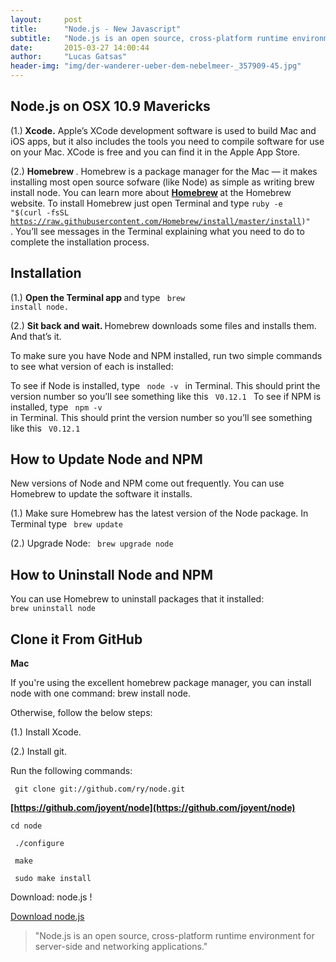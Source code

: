 ```yaml
---
layout:     post
title:      "Node.js - New Javascript"
subtitle:   "Node.js is an open source, cross-platform runtime environment for server-side and networking applications."
date:       2015-03-27 14:00:44
author:     "Lucas Gatsas"
header-img: "img/der-wanderer-ueber-dem-nebelmeer-_357909-45.jpg"
---
```

<h2 class="section-heading"><strong> Node.js on OSX 10.9 Mavericks</strong> </h2>



(1.)<strong> Xcode.</strong> Apple’s XCode development software is used to build Mac and iOS apps, but it also includes the tools you need to compile software for use on your Mac. XCode is free and you can find it in the Apple App Store.



(2.) <strong> Homebrew </strong>. Homebrew is a package manager for the Mac — it makes installing most open source sofware (like Node) as simple as writing brew install node. You can learn more about <strong> [Homebrew](http://brew.sh/ )  </strong>
at the Homebrew website. To install Homebrew just open Terminal and type <code>ruby -e "$(curl -fsSL https://raw.githubusercontent.com/Homebrew/install/master/install)" </code>. You’ll see messages in the Terminal explaining what you need to do to complete the installation process.

<h2 class="section-heading"><strong>Installation</strong> </h2>


(1.)  <strong> Open the Terminal app </strong> and type <code> brew install node. </code>


(2.) <strong> Sit back and wait. </strong> Homebrew downloads some files and installs them. And that’s it.


To make sure you have Node and NPM installed, run two simple commands to see what version of each is installed:

To see if Node is installed, type <code> node -v </code> in Terminal. This should print the version number so you’ll see something like this <code> V0.12.1 </code>
To see if NPM is installed, type <code> npm -v </code> in Terminal. This should print the version number so you’ll see something like this <code>  V0.12.1 </code> 



<h2 class="section-heading"><strong>How to Update Node and NPM</strong> </h2>

New versions of Node and NPM come out frequently. You can use Homebrew to update the software it installs.



(1.) Make sure Homebrew has the latest version of the Node package. In Terminal type <code> brew update </code>

(2.) Upgrade Node: <code> brew upgrade node </code>

<h2 class="section-heading"><strong>How to Uninstall Node and NPM</strong> </h2>


You can use Homebrew to uninstall packages that it installed: <code> brew uninstall node </code>


<h2 class="section-heading"><strong>Clone it From GitHub</strong> </h2>



<strong> Mac </strong>

If you're using the excellent homebrew package manager, you can install node with one command: brew install node.

Otherwise, follow the below steps:

(1.) Install Xcode.

(2.) Install git.

Run the following commands:

<code> git clone git://github.com/ry/node.git </code>


<strong> [https://github.com/joyent/node](https://github.com/joyent/node) </strong>


<code>cd node</code>


<code> ./configure </code>


<code> make </code>


<code> sudo make install </code>


Download: node.js ! 

[Download node.js](https://nodejs.org/download/)  





<blockquote>


"Node.js is an open source, cross-platform runtime environment for server-side and networking applications."
</blockquote>